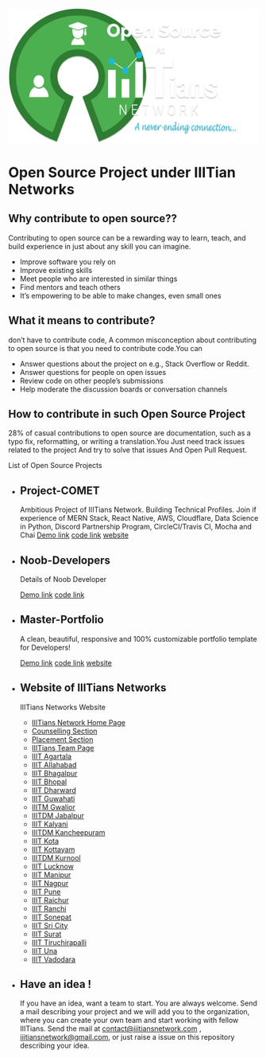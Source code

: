 ![os at IIIT](img/logo/Open-sourse.png)
# Open Source Project under IIITian Networks


## Why contribute to open source??
Contributing to open source can be a rewarding way to learn, teach, and build experience in just about any skill you can imagine.
- Improve software you rely on
- Improve existing skills
- Meet people who are interested in similar things
- Find mentors and teach others
- It’s empowering to be able to make changes, even small ones

## What it means to contribute?
don’t have to contribute code, A common misconception about contributing to open source is that you need to contribute code.You can
- Answer questions about the project on e.g., Stack Overflow or Reddit.
- Answer questions for people on open issues
- Review code on other people’s submissions
- Help moderate the discussion boards or conversation channels

## How to contribute in such Open Source Project
28% of casual contributions to open source are documentation, such as a typo fix, reformatting, or writing a translation.You Just need track issues related to the project And try to solve that issues And Open Pull Request.



List of Open Source Projects

- ## Project-COMET
  Ambitious Project of IIITians Network. Building Technical Profiles. Join if experience of MERN Stack, React Native, AWS, Cloudflare, Data Science in Python, Discord Partnership Program, CircleCI/Travis CI, Mocha and Chai
  [Demo link](https://projectcomet.in/)
  [code link](https://github.com/Project-COMET-IIITiansNetwork/WelcomePage)
  [website](https://projectcomet.in/)

- ## Noob-Developers
  Details of Noob Developer
  
  [Demo link]()
  [code link]()


- ## Master-Portfolio
  A clean, beautiful, responsive and 100% customizable portfolio template for Developers!

  [Demo link](https://vima.netlify.app/)
  [code link](https://github.com/vimalverma558/Master-Portfolio)
  [website](https://master-portfolio.js.org/)


- ## Website of IIITians Networks</H2>
  IIITians Networks Website
  
    - <a href="https://github.com/IIITians-Network/Home-Page-Website">IIITians Network Home Page</a>
    - <a href="https://github.com/IIITians-Network/Counselling">Counselling Section</a>
    - <a href="https://github.com/IIITians-Network/Placement">Placement Section</a>
    - <a href="https://github.com/IIITians-Network/Team">IIITians Team Page</a>
    - <a href="https://agartala.iiitiansnetwork.com/">IIIT Agartala</a>
    - <a href="https://allahabad.iiitiansnetwork.com/">IIIT Allahabad</a>
    - <a href="https://bhagalpur.iiitiansnetwork.com/">IIIT Bhagalpur</a>
    - <a href="https://bhopal.iiitiansnetwork.com/">IIIT Bhopal</a>
    - <a href="https://dharward.iiitiansnetwork.com/">IIIT Dharward</a>
    - <a href="https://guwahati.iiitiansnetwork.com/">IIIT Guwahati</a>
    - <a href="https://gwalior.iiitiansnetwork.com/">IIITM Gwalior</a>
    - <a href="https://jabalpur.iiitiansnetwork.com/">IIITDM Jabalpur</a>
    - <a href="https://kalyani.iiitiansnetwork.com/">IIIT Kalyani</a>
    - <a href="https://kancheepuram.iiitiansnetwork.com/">IIITDM Kancheepuram</a>
    - <a href="https://kota.iiitiansnetwork.com/">IIIT Kota</a>
    - <a href="https://kottayam.iiitiansnetwork.com/">IIIT Kottayam</a>
    - <a href="https://kurnool.iiitiansnetwork.com/">IIITDM Kurnool</a>
    - <a href="https://lucknow.iiitiansnetwork.com/">IIIT Lucknow</a>
    - <a href="https://manipur.iiitiansnetwork.com/">IIIT Manipur</a>
    - <a href="https://nagpur.iiitiansnetwork.com/">IIIT Nagpur</a>
    - <a href="https://pune.iiitiansnetwork.com/">IIIT Pune</a>
    - <a href="https://raichur.iiitiansnetwork.com/">IIIT Raichur</a>
    - <a href="https://ranchi.iiitiansnetwork.com/">IIIT Ranchi</a>
    - <a href="https://sonepat.iiitiansnetwork.com/">IIIT Sonepat</a>
    - <a href="https://sricity.iiitiansnetwork.com/">IIIT Sri City</a>
    - <a href="https://surat.iiitiansnetwork.com/">IIIT Surat</a>
    - <a href="https://tiruchirapalli.iiitiansnetwork.com/">IIIT Tiruchirapalli</a>
    - <a href="https://una.iiitiansnetwork.com/">IIIT Una</a>
    - <a href="https://vadodra.iiitiansnetwork.com/">IIIT Vadodara</a>
    

- ## Have an idea !
  If you have an idea, want a team to start. You are always welcome.
  Send a mail describing your project and we will add you to the organization, where you can create your own team and start working with fellow IIITians.
  Send the mail at contact@iiitiansnetwork.com , iiitiansnetwork@gmail.com, or just raise a issue on this repository describing your idea. 
<!-- - ## Prime-num
  prime-num is an math library for JavaScript and Node.js. It help you to find all prime number.  
  
  [Demo link](https://www.npmjs.com/package/prime-num)
  [code link](https://github.com/letskhabar/prime-num) -->

